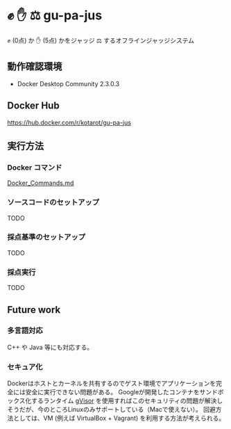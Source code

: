 # :fist: :hand: :balance_scale: gu-pa-jus

:fist: (0点) か :hand: (5点) かをジャッジ :balance_scale: するオフラインジャッジシステム


## 動作確認環境

- Docker Desktop Community 2.3.0.3


## Docker Hub

https://hub.docker.com/r/kotarot/gu-pa-jus


## 実行方法

### Docker コマンド

[Docker_Commands.md](/Docker_Commands.md)

### ソースコードのセットアップ

TODO

### 採点基準のセットアップ

TODO

### 採点実行

TODO


## Future work

### 多言語対応

C++ や Java 等にも対応する。

### セキュア化

Dockerはホストとカーネルを共有するのでゲスト環境でアプリケーションを完全には安全に実行できない問題がある。
Googleが開発したコンテナをサンドボックス化するランタイム [gVisor](https://github.com/google/gvisor) を使用すればこのセキュリティの問題が解決しそうだが、今のところLinuxのみサポートしている（Macで使えない）。
回避方法としては、VM (例えば VirtualBox + Vagrant) を利用する方法が考えられる。
